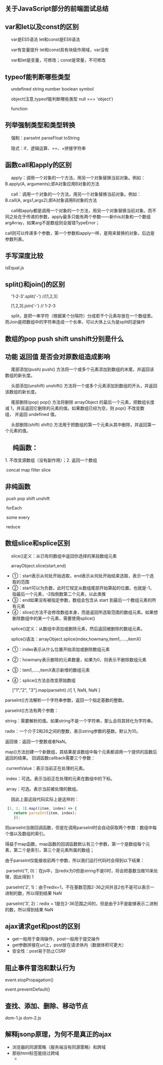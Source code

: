 ## 关于JavaScript部分的前端面试总结

##   var和let以及const的区别

     var是ES5语法 let和const是ES6语法 

     var有变量提升 let和const具有块级作用域，var没有 

     var和let是变量，可修改；const是常量，不可修改 

## typeof能判断哪些类型 

     undefined string number boolean symbol 

     object(注意,typeof能判断哪些类型 null === 'object') 

     function 

## 列举强制类型和类型转换 

     强制：parseInt parseFloat toString 

     隐式：if、逻辑运算、==、+拼接字符串 

## 函数call和apply的区别 

     apply：调用一个对象的一个方法，用另一个对象替换当前对象。例如：B.apply(A, arguments);即A对象应用B对象的方法 

     call：调用一个对象的一个方法，用另一个对象替换当前对象。例如：B.call(A, args1,args2);即A对象调用B对象的方法 

     call和apply都是调用一个对象的一个方法，用另一个对象替换当前对象。而不同之处在于传递的参数，apply最多只能有两个参数——新this对象和一个数组argArray，如果arg不是数组则会报错TypeError；

   call则可以传递多个参数，第一个参数和apply一样，是用来替换的对象，后边是参数列表。 

## 手写深度比较 

isEqual.js

## split()和join()的区别 

     '1-2-3'.split('-') //[1,2,3] 

     [1,2,3].join('-') // 1-2-3 

     split，是把一串字符（根据某个分隔符）分成若干个元素存放在一个数组里。而Join是把数组中的字符串连成一个长串，可以大体上认为是split的逆操作 

## 数组的pop push shift unshift分别是什么 

## 功能 返回值 是否会对原数组造成影响 

     尾部添加(push) push() 方法将一个或多个元素添加到数组的末尾，并返回该数组的新长度。 

     头部添加(unshift) unshift() 方法将一个或多个元素添加到数组的开头，并返回该数组的新长度。 

     尾部删除(pop) pop() 方法将删除 arrayObject 的最后一个元素，把数组长度减 1，并且返回它删除的元素的值。如果数组已经为空，则 pop() 不改变数组， 并返回 undefined 值。 

     头部删除(shift) shift() 方法用于把数组的第一个元素从其中删除，并返回第一个元素的值。 

##      纯函数：

1. 不改变源数组（没有副作用）；2. 返回一个数组

​    concat map filter slice 

##     非纯函数

​    push pop shift unshift

​    forEach

​    some every

​    reduce 

##    数组slice和splice区别 

     slice()定义：从已有的数组中返回你选择的某段数组元素 

     arrayObject.slice(start,end) 

- ①：start表示从何处开始选取，end表示从何处开始结束选取，表示一个选取的范围 
- ②：start可以为负数，此时它规定从数组尾部开始算起的位置。也就是-1，指最后一个元素，-2指倒数第二个元素，以此类推 
- ③：end如果没有被指定参数，数组会包含从 start 到最后一个数组元素的所有元素
- ④：slice()方法不会修改数组本身，而是返回所选取范围的数组元素。如果想删除数组中的某一个元素，需要使用splice() 

     splice()定义：从数组中添加或删除元素，然后返回被删除的数组元素。 

     splice()语法：arrayObject.splice(index,howmany,item1,.....,itemX) 

- ①：index表示从什么位置开始添加或删除数组元素 
- ②：howmany表示删除的元素数量，如果为0，则表示不删除数组元素 
- ③：tem1,.....,itemX表示新增的数组元素 
- ④：splice()方法会改变原始数组

   ["1","2", "3"].map(parseInt) //[ 1, NaN, NaN ] 

 parseInt()方法解析一个字符串参数，返回一个指定基数的整数。 

 parseInt()方法有两个参数： 

 string：需要解析的值。如果string不是一个字符串，那么会将其转化为字符串。 

 radix：一个介于2和26之间的整数，表示string参数的基数。默认为10。 

 返回值：返回一个整数或者NaN。 

 map()方法创建一个新数组，其结果是该数组中每个元素都调用一个提供的函数后返回的结果。 回调函数callback需要三个参数：

​    currentValue：表示当前正在处理的元素。 

​    index：可选。表示当前正在处理的元素在数组中的下标。 

​    array：可选。表示当前被处理的数组。 

     因此上面这段代码实际上是这样的： 

```js
 [1, 2, 3].map((item, index) => { 
    return parseInt(item, index); 
    });
```

​    将parseInt当做回调函数，但是在调用parseInt时会自动获取两个参数：数组中每个值以及数组的索引。 

​    得益于map函数，map函数的回调函数默认有三个参数，第一个是数组每个元素，第二个是索引，第三个是元素所属的数组； 

​    由于parseInt仅能接收前两个参数，所以我们运行代码时会得到以下结果： 

​    parseInt(‘1’, 0)：在js中，当redix为0但是string不是0时，将会把基数当做10来处理，因此得到 1 

​    parseInt(‘2’, 1)：由于redix=1，不在基数范围2-36之间并且2也不是可以表示一进制的数，所以得到结果 NaN 

​    parseInt(‘3’, 2)：redix = 1是在2-36范围之间的，但是由于3不是能够表示二进制的数，所以得到结果 NaN 

## ajax请求get和post的区别 

- get一般用于查询操作，post一般用于提交操作 
- get参数拼接在url上，post放在请求体内（数据体积可更大） 
- 安全性：post易于防止CSRF 

## 阻止事件冒泡和默认行为

event.stopPropagation()

event.preventDefault()

## 查找、添加、删除、移动节点

dom-1.js dom-2.js

## 解释jsonp原理，为何不是真正的ajax

- 浏览器的同源策略（服务端没有同源策略）和跨域
- 那些html标签能绕过跨域
  - <img> <script>
  - 因为它们可能要请求外部的文件
-	没有用到XMLHttpRequest(),要实现跨域必须经过服务端的批准不然就是非法的

## document load和ready的区别

```js
windom.addEventListener('load',function(){
    //页面的全部资源加载完才会执行，包括图片、视频等
})
document.addEventListener('DOMContentLoaded',function(){
    //DOM渲染完即可执行，此时图片、视频还可能没有加载完毕
})
```

## == 和 === 的区别

- == 会尝试类型转换
- === 严格相等
- 哪些场景才用==

```js
// ==运算符
// 除了 判断 null 之外， 其他都一律用 === ，例如
const obj = {
    x: 100
}
if (obj.a == null) {}
// 相当于：
if (obj.a === null || obj.a === undefined) {}
```

## 函数声明和函数表达式的区别

- 函数声明function fn(){}
- 函数表达式const  fn = function(){}
- 函数声明会在代码执行前预加载，而函数表达式不会

## new Object()和Object.create()区别

- {}等同于new Object(),原型Object.prototype
- Object.create(null)没有原型
- O{bject.create({...})可指定原型

## 闭包

闭包：在一个作用域中可以访问另一个作用域的变量。在Javascript语言中，只有函数内部的子函数才能读取局部变量，因此也可以把闭包简单理解成"定义在一个函数内部的函数"。

闭包主要是为了设计私有的方法和支量 。 闭包的优点是可以避免全局变量
的污染；缺点是闭包会常驻内存， 增加内存使用 量 ，使用不当很容易造成内存泄漏 。 
**闭包有 3 个特性** 。
( I ） 函数嵌套函数 。
( 2 ）在函数内部可以引用外部的参数和支量 。
( 3 ）参数和变量不会以垃圾回收机制回收 。  

**闭包的用途**

闭包可以用在许多地方。它的最大用处有两个，一个是可以读取函数内部的变量，另一个就是让这些变量的值始终保持在内存中。

```js
//读取函数内部的变量　
function f1(){
　　　　var n=999;
　　　　function f2(){
　　　　　　alert(n);
　　　　}
　　　　return f2;
　　}
　　var result=f1();
　　result(); // 999
```

```js
//作用域使用后不会被销毁
		function f1() {
            var n = 999;
            nAdd = function () {
                n += 1
            }
            function f2() {
                alert(n);
            }
            return f2;
        }
        var result = f1();
        result(); // 999
        nAdd();
        result(); // 1000
```

`阮一峰`在这段代码中，result实际上就是闭包f2函数。它一共运行了两次，第一次的值是999，第二次的值是1000。这证明了，函数f1中的局部变量n一直保存在内存中，并没有在f1调用后被自动清除。

为什么会这样呢？原因就在于f1是f2的父函数，而f2被赋给了一个全局变量，这导致f2始终在内存中，而f2的存在依赖于f1，因此f1也始终在内存中，不会在调用结束后，被垃圾回收机制（garbage collection）回收。

这段代码中另一个值得注意的地方，就是"nAdd=function(){n+=1}"这一行，首先在nAdd前面没有使用var关键字，因此nAdd是一个全局变量，而不是局部变量。其次，nAdd的值是一个匿名函数（anonymous function），而这个匿名函数本身也是一个闭包，所以nAdd相当于是一个setter，可以在函数外部对函数内部的局部变量进行操作。

**使用闭包的注意点**

1）由于闭包会使得函数中的变量都被保存在内存中，内存消耗很大，所以不能滥用闭包，否则会造成网页的性能问题，在IE中可能导致内存泄露。解决方法是，在退出函数之前，将不使用的局部变量全部删除。

2）闭包会在父函数外部，改变父函数内部变量的值。所以，如果你把父函数当作对象（object）使用，把闭包当作它的公用方法（Public Method），把内部变量当作它的私有属性（private value），这时一定要小心，不要随便改变父函数内部变量的值。

**闭包思考**

```js
// 思考1：
        var name = "The Window";
        var object = {
            name: "My Object",
            getNameFunc: function () {
                return function () {
                    return this.name;//this指向调用的对象window
                };
            }
        };
        // object.getNameFunc()() //调用getNameFunc()中的return
        console.log(object.getNameFunc()());

        var fn = object.getNameFunc();
        fn();

// 思考2：
        var name = "The Window";
        var object = {
            name: "My Object",
            getNameFunc: function () {
                var that = this;
                return function () {
                    return that.name;//闭包 内部调用that My Object
                };
            }
        };
        console.log(object.getNameFunc()());
```

## this指向

- 1.在全局作用域下 this对象指向的是window对象

- 2.在函数作用域下 ，在非严格模式下: this的指向依旧是window对象在严格模式下，this的指向或者值为undefined

- 3:在对象里面，this的指向是当前该对象

```js
const User = {
    count:1,
    getCount:function () {
        return this
    }
}
console.log(User.getCount());//1  User
const func = User.getCount

console.log(func())//undefined window
```

## this指向场景问题

```js
var obj = {
    name:'周杰伦',
    show:function(){
        // {name: "周杰伦", show: ƒ}
        console.log(this)
        function fn(){
            // window
            console.log(this)
        }
        // fn()是被window调用
        fn()
    }
}
obj.show()

// 解决this指向问题
// 第一种解决方法:用一个变量把this变量保存起来
var obj2 = {
    name:'周杰伦',
    show:function(){
        // {name: "周杰伦", show: ƒ}
        // console.log(this)
        // 用一个变量把this变量保存起来
        var that = this
        function fn(){
            // window 在严格模式中 这个是undefined
            // console.log(this)
            // 周杰伦
            console.log(that.name)
        }
        // fn()是被window调用
        fn()
    }
}
obj2.show()
// 第二种解决方法:使用箭头函数
var obj3 = {
    name:'周杰伦',
    show:function(){
        // {name: "周杰伦", show: ƒ}
         // console.log(this)
        // 用一个变量把this变量保存起来
        // var that = this
        // function fn(){
        //     // window 在严格模式中 这个是undefined
        //     // console.log(this)
        //     // 周杰伦
        //     console.log(that.name)
        // }
        let fn = () => {
            // 周杰伦
            console.log(this.name)
        }
        // fn()是被window调用
        fn()
    }
}
obj3.show()

//3
let a= 100
function test(){
    alert(a)
    a = 10
    alert(a)
}
test()
alert(a)
// 100 10 10
```

## es6新增的箭头函数和之前function函数有什么区别

1. 写法不同

2. 使用function定义的函数，this的指向随着调用环境的变化而变化，而箭头函数中的this指向是固定不变的，一直指向的是定义函数的环境

3. function定义的函数不论位置先后，调用皆没有问题，箭头函数定义一定要在调用前才行，否则是找不到的

4. function是可以定义构造函数的，而箭头函数不行的

## 正则表达式

```js
// 邮政编码
/\d{6}/

// 小写英文字母
/^[a-z]+$/

// 英文字母
/^[a-zA-Z]+$/

// 日期格式 2019.12.01
/^\d{4}-\d{1,2}-d{1,2}$/

// 用户名
/^[a-zA-Z]\w{5,17}$/

// 简单的ip地址匹配
/\d+\.\d+\.\d+\.\d+/
```

## 手写字符串trim保证浏览器兼容性

```js
String.prototype.trim = function(){
    return this.replace(/^\s+/,'').replace(/\s+$/,'')
}
// 原型，this，正则表达式
```

## 获取多个数字中的最大值

```js
//手写max
function max(){
    const numb = Array.prototype.slice.call(arguments)//变为数组
    let max = 0
    numb.forEach(element => {
        if(element>max){
            max = element
        }
    });
    return max
}
console.log(max(12,32,53,64,143,1243,53))
//api
Math.max(12,32,53,64,143,1243,53)
```

## 如何用js实现继承

- class继承
- prototype继承 (ES5语法不推荐)

## 如何捕获js中的异常

```js
try{
    //todo
}catch(ex){
    console.error(ex)//手动捕获catch
}finally{
    // todo
}
// 自动捕获
window.onerror = function(message, source, lineNum,colNum,error){
    // 第一，对跨域的js，如CDN的，不会有详细的报错信息
    // 第二，对于压缩的js，还要配合sourceMaap反差到未压缩代码的行和列
}
```

## 什么是JSON

- json是一种数据格式，本质是一段字符串
- json格式和js对象结构一致，对js语言更友好
- window.JSON是一个全局对象：JSON.stringify JSON.parse

## 获取当前页面url参数

```js
// 解析url参数
// 传统方式
function query(name){
    // 去除url参数中的?
    const search = location.search.substr(1) //类似array.slice()
    // search:'a=10&b=20&c=30'
    // 以^或者&开始，${name}获取name，拼接字符串=，以&或者$为结束
    const reg = new RegExp(`(^|&)${name}=([^&]*)(&|$)`,'i')
    const res = search.match(reg)
    if(res === null){
        return null
    }
    return res[2]
}
console.log(query('b'))

// URLSearchParams
function queryNew(name){
    const search = location.search
    const p = new URLSearchParams(search)
    return p.get(name)
}
console.log(queryNew('b'))
```

## 将url参数解析为JS对象

```js
// 传统方式，分析search
function queryToObj(){
    const res = {}
    const search =location.search.substr(1)//去掉前面的`?`
    // 逐步拆分url
    search.split('&').forEach(paramStr => {
        const arr = paramStr.split('=')
        const key = arr[0]
        const val = arr[1]
        res[key] = val
    })
    return res
}
console.log(queryToObj())

// 使用URLSearchParams
function queryToObjNew(){
    const res = {}
    const pList = new URLSearchParams(location.search)
    pList.forEach((val, key) => {
        res[key] = val
    })
    return res
}
console.log(queryToObjNew())
```

## 数组拍平

```js
var arr = [1, 2, [3, 4], 5];
// api只能拍平一层数组
Array.prototype.concat.apply([], arr); //(5) [1, 2, 3, 4, 5]
Array.prototype.concat.call([], 1, 2, [3, 4], 5); //(5) [1, 2, 3, 4, 5]
[].concat(1, 2, [3, 4], 5); //(5) [1, 2, 3, 4, 5]
Array.prototype.concat.call([], arr); //(4) [1, 2, Array(2), 5]
[].concat(arr); // 4[1, 2, Array(2), 5]

function flat(arr) {
    // 验证arrNew中，还有没有深层数组[1,2,[3,4]]
    const isDeep = arr.some(item => item instanceof Array)
    if (!isDeep) {
        //如果没有深层数组，arrNew就已经是flatern[1,2,3,4]
        return arr
    }
    const res = Array.prototype.concat.apply([], arr)
    return flat(res) //递归
}
const res = flat([1, 2, [3, 4, [10, 20, [100,200]]], 5])
console.log(res)
```

## 数组去重

- 传统方式，遍历元素挨个比较、去重
- 使用Set
- 考虑计算效率

```js
// 数组去重

// 传统方式 效率相对低一点
function unique(arr){
    const res = []
    arr.forEach(element => {
        if(res.indexOf(element) < 0){
            res.push(element)
        }
    });
    return res
}
const res = unique([10,20,20,30,10,40,50])
console.log(res)

// 使用Set (无序，不能重复) 需要考虑兼容性
function uniqueSet(arr){
    const set = new Set(arr)
    return [...set]
}
const resSet = uniqueSet([10,20,20,30,10,40,50])
console.log(resSet)
```

## 深拷贝和浅拷贝

- 浅拷贝是创建一个新对象，这个对象有着原始对象属性值的一份精确拷贝。如果属性是基本类型，拷贝的就是基本类型的值，如果属性是引用类型，拷贝的就是内存地址 ，所以**如果其中一个对象改变了这个地址，就会影响到另一个对象**。
- 深拷贝是将一个对象从内存中完整的拷贝一份出来,从堆内存中开辟一个新的区域存放新对象,且**修改新对象不会影响原对象**。

```
var a1 = {b: {c: {}};

var a2 = shallowClone(a1); // 浅拷贝方法
a2.b.c === a1.b.c // true 新旧对象还是共享同一块内存

var a3 = deepClone(a3); // 深拷贝方法
a3.b.c === a1.b.c // false 新对象跟原对象不共享内存
```

- 借助[ConardLi大佬](https://github.com/ConardLi)以下两张图片，帮我们更好的理解两者的含义：
  [![img](https://camo.githubusercontent.com/0bd675b8e7ebefa5610405296b17d10a5cb2fa70/68747470733a2f2f757365722d676f6c642d63646e2e786974752e696f2f323032302f332f312f313730393635323539666237363866643f773d36333426683d32373726663d706e6726733d3538313833)](https://camo.githubusercontent.com/0bd675b8e7ebefa5610405296b17d10a5cb2fa70/68747470733a2f2f757365722d676f6c642d63646e2e786974752e696f2f323032302f332f312f313730393635323539666237363866643f773d36333426683d32373726663d706e6726733d3538313833)
  [![img](https://camo.githubusercontent.com/e9c9843a300e0e3d208089f5c29dd0b30a6bcf0b/68747470733a2f2f757365722d676f6c642d63646e2e786974752e696f2f323032302f332f312f313730393635326137393438643162383f773d36333426683d33373326663d706e6726733d3730343630)](https://camo.githubusercontent.com/e9c9843a300e0e3d208089f5c29dd0b30a6bcf0b/68747470733a2f2f757365722d676f6c642d63646e2e786974752e696f2f323032302f332f312f313730393635326137393438643162383f773d36333426683d33373326663d706e6726733d3730343630)

总而言之，浅拷贝只复制指向某个对象的指针，而不复制对象本身，**新旧对象还是共享同一块内存**。但深拷贝会另外创造一个一模一样的对象，**新对象跟原对象不共享内存**，修改新对象不会改到原对象。

## 赋值和深/浅拷贝的区别

这三者的区别如下，不过比较的前提都是**针对引用类型**：

- 当我们把一个对象赋值给一个新的变量时，**赋的其实是该对象的在栈中的地址，而不是堆中的数据**。也就是两个对象指向的是同一个存储空间，无论哪个对象发生改变，其实都是改变的存储空间的内容，因此，两个对象是联动的。
- 浅拷贝：重新在堆中创建内存，拷贝前后对象的基本数据类型互不影响，但拷贝前后对象的引用类型因共享同一块内存，会相互影响。
- 深拷贝：从堆内存中开辟一个新的区域存放新对象，对对象中的子对象进行递归拷贝,拷贝前后的两个对象互不影响。

## 手写深拷贝

```js
/**
 * 深拷贝
 * @params {Object} target 要拷贝的对象
 */
// Map()可以替换为WeakMap()解决循环引用问题
function deepClone(target, map = new Map()) {
    //  如果是原始类型，无需继续拷贝，直接返回
    // 如果是引用类型，创建一个新的对象，遍历需要克隆的对象，将需要克隆对象的属性执行深拷贝后依次添加到新对象上。
    if (typeof target === 'object') {
        // 兼容数组
        let cloneTarget = Array.isArray(target) ? [] : {};
        // 解决循环引用问题
        // 检查map中有无克隆过的对象
        // 有 - 直接返回
        // 没有 - 将当前对象作为key，克隆对象作为value进行存储
        // 继续克隆
        if (map.get(target)) {
            return map.get(target);
        }
        map.set(target, cloneTarget);
        for (const key in target) {
            cloneTarget[key] = deepClone(target[key], map);
        }
        return cloneTarget;
    } else {
        return target;
    }
}
// 测试用例
const target = {
    field1: 1,
    field2: undefined,
    field3: {
        child: 'child'
    },
    field4: [2, 4, 8]
};
target.target = target;

console.log(deepClone(target));
```

使用WeakMap()

`weakMap`的作用：

> WeakMap 对象是一组键/值对的集合，其中的键是弱引用的。其键必须是对象，而值可以是任意的。

什么是弱引用呢？

> 在计算机程序设计中，弱引用与强引用相对，是指不能确保其引用的对象不会被垃圾回收器回收的引用。 一个对象若只被弱引用所引用，则被认为是不可访问（或弱可访问）的，并因此可能在任何时刻被回收。

我们默认创建一个对象：`const obj = {}`，就默认创建了一个强引用的对象，我们只有手动将`obj = null`，它才会被垃圾回收机制进行回收，如果是弱引用对象，垃圾回收机制会自动帮我们回收。

注意就是对象存在**循环引用**的情况，即对象的属性直接的引用了自身的情况，解决循环引用问题，我们可以额外开辟一个存储空间，来存储当前对象和拷贝对象的对应关系，当需要拷贝当前对象时，先去存储空间中找，有没有拷贝过这个对象，如果有的话直接返回，如果没有的话继续拷贝

### 性能优化

`while`的效率比`for、while、for in`的执行效率高，把`for in`遍历改变为`while`遍历。

```js
//使用while来实现一个通用的forEach遍历，iteratee是遍历的回掉函数，他可以接收每次遍历的value和index两个参数：
function forEach(array, iteratee) {
    let index = -1;
    const length = array.length;
    while (++index < length) {
        iteratee(array[index], index);
    }
    return array;
}
//对我们的cloen函数进行改写：当遍历数组时，直接使用forEach进行遍历，当遍历对象时，使用Object.keys取出所有的key进行遍历，然后在遍历时把forEach会调函数的value当作key使用：
function clone(target, map = new WeakMap()) {
    if (typeof target === 'object') {
        const isArray = Array.isArray(target);
        let cloneTarget = isArray ? [] : {};

        if (map.get(target)) {
            return map.get(target);
        }
        map.set(target, cloneTarget);

        const keys = isArray ? undefined : Object.keys(target);
        forEach(keys || target, (value, key) => {
            if (keys) {
                key = value;
            }
            cloneTarget[key] = clone2(target[key], map);
        });

        return cloneTarget;
    } else {
        return target;
    }
}
```

### 其他数据类型

```js
function deepClone(obj, hash = new WeakMap()) {
  if (obj === null) return obj; // 如果是null或者undefined我就不进行拷贝操作
  if (obj instanceof Date) return new Date(obj);
  if (obj instanceof RegExp) return new RegExp(obj);
  // 可能是对象或者普通的值  如果是函数的话是不需要深拷贝
  if (typeof obj !== "object") return obj;
  // 是对象的话就要进行深拷贝
  if (hash.get(obj)) return hash.get(obj);
  let cloneObj = new obj.constructor();
  // 找到的是所属类原型上的constructor,而原型上的 constructor指向的是当前类本身
  hash.set(obj, cloneObj);
  for (let key in obj) {
    if (obj.hasOwnProperty(key)) {
      // 实现一个递归拷贝
      cloneObj[key] = deepClone(obj[key], hash);
    }
  }
  return cloneObj;
}
let obj = { name: 1, address: { x: 100 } };
obj.o = obj; // 对象存在循环引用的情况
let d = deepClone(obj);
obj.address.x = 200;
console.log(d);
```

## RAF requestAnimationFrame

- 要想动画流畅，更新频率要60帧/s，即16.67更新第一视图(1000/60=16.67)
- setTimeout要手动控制频率，而RAF浏览器会自动控制
- 后台标签或隐藏iframe中，RAF会暂停，而setTimeout依然执行

```js
// 3s 把宽度从 100px 变为 640px ，即增加 540px
// 60帧/s ，3s 180 帧 ，每次变化 3px

const $div1 = $('#div1')
let curWidth = 100
const maxWidth = 640

// setTimeout
// function animate(){
//      curWidth = curWidth +3 
//      $div1.css('width', curWidth)
//      if(curWidth < maxWidth){
//          setTimeout(animate,16.7) //自己控制时间
//      }
// }
// animate()
// RAF
function animateRAF(){
     curWidth = curWidth +3 
     $div1.css('width', curWidth)
     if(curWidth < maxWidth){
         window.requestAnimationFrame(animateRAF) // 时间不用自己控制
     }
}
animateRAF()
```

## 性能优化

- 原则：多使用内存、缓存，减少计算、减少网络请求
- 方向：加载页面，页面渲染，页面操作流畅度

<a src="">`前端性能优化三大方案`</a>

## JavaScript数组越界问题

```js
// js的数组索引越界
var a = []; //定义一个空数组
//  改变length属性,使得a成为一个装满的稀疏数组.数组的最大元素个数为Math.pow(2, 32) - 1个(4294967295),
//  由于数组索引从0开始,所以最大的索引号就是Math.pow(2, 32) - 2
a[Math.pow(2, 32) - 2] = "最大索引";
console.log(a[Math.pow(2, 32) - 2], "Math.pow(2, 32) - 2")
console.log("a.length === Math.pow(2, 32) - 1:", a.length === Math.pow(2, 32) - 1); //true,a的length已经不能再大了
try {
    a.push("我比最大索引还大1", "我比最大索引还大2");//再往里面push元素,抛出异常
} catch (e) {
    console.log(e instanceof RangeError); // true,数组越界
    console.log("数组越界", e); // true,数组越界
}
console.log(a.length === Math.pow(2, 32) - 1); // true,长度没变,还是4294967295,那元素呢?push进去没有? 
console.log(a[Math.pow(2, 32) - 1])
console.log(a[Math.pow(2, 32) - 1] === "我比最大索引还大1"); // true,居然能访问,而且值还存进去了!
console.log(a[Math.pow(2, 32)])
console.log(a[Math.pow(2, 32)] === "我比最大索引还大2"); // true,这个也是!
try {
    a.push("我比最大索引还大3?"); // 再push一个
} catch (e) {
    console.log(e instanceof RangeError); // true,仍然报错
    console.log("数组越界", e); // true,数组越界
}
console.log(a[Math.pow(2, 32) + 1]); //undefined,没有存上?
console.log(a[Math.pow(2, 32) - 1]) //"我比最大索引还大3?",原来是覆盖了第一个越界的元素
console.log(a[Math.pow(2, 32)]) //"我比最大索引还大2",这个没被覆盖
```
- JavaScript中的数组是一个稍微有点特殊的普通对象，在Array.prototype.push方法执行时,会先把每个要push的元素push进去,也就是定义多个自身属性，然后才设置数组的length属性为最大的索引值+1，这个例子中就是Math.pow(2, 32) + 1,这时才会报错，但上面的元素已经push进去了。如果再次push的话，还会从当前的length属性-1的那个索引处开始push，也就出现了覆盖而不是继续追加的情况.

<a href="https://coding.imooc.com/class/400.html">`快速搞定前端JavaScript面试`</a>